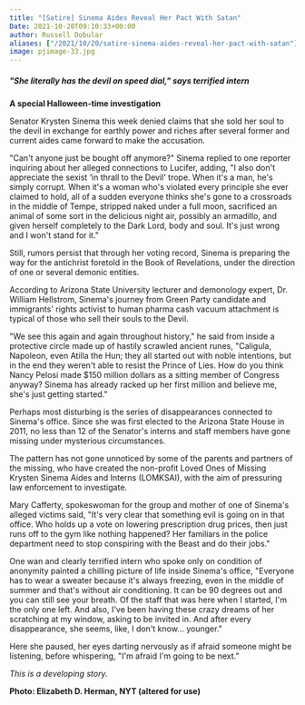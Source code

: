 ```yaml
---
title: "[Satire] Sinema Aides Reveal Her Pact With Satan"
Date: 2021-10-20T09:10:33+00:00
author: Russell Dobular
aliases: ["/2021/10/20/satire-sinema-aides-reveal-her-pact-with-satan"]
image: pjimage-33.jpg
---
```


##### *"She literally has the devil on speed dial," says terrified intern*

**A special Halloween-time investigation**

Senator Krysten Sinema this week denied claims that she sold her soul to the devil in exchange for earthly power and riches after several former and current aides came forward to make the accusation. 

"Can't anyone just be bought off anymore?" Sinema replied to one reporter inquiring about her alleged connections to Lucifer, adding, "I also don't appreciate the sexist ‘in thrall to the Devil' trope. When it's a man, he's simply corrupt. When it's a woman who's violated every principle she ever claimed to hold, all of a sudden everyone thinks she's gone to a crossroads in the middle of Tempe, stripped naked under a full moon, sacrificed an animal of some sort in the delicious night air, possibly an armadillo, and given herself completely to the Dark Lord, body and soul. It's just wrong and I won't stand for it."

Still, rumors persist that through her voting record, Sinema is preparing the way for the antichrist foretold in the Book of Revelations, under the direction of one or several demonic entities. 

According to Arizona State University lecturer and demonology expert, Dr. William Hellstrom, Sinema's journey from Green Party candidate and immigrants' rights activist to human pharma cash vacuum attachment is typical of those who sell their souls to the Devil. 

"We see this again and again throughout history," he said from inside a protective circle made up of hastily scrawled ancient runes, "Caligula, Napoleon, even Atilla the Hun; they all started out with noble intentions, but in the end they weren't able to resist the Prince of Lies. How do you think Nancy Pelosi made $150 million dollars as a sitting member of Congress anyway? Sinema has already racked up her first million and believe me, she's just getting started."

Perhaps most disturbing is the series of disappearances connected to Sinema's office. Since she was first elected to the Arizona State House in 2011, no less than 12 of the Senator's interns and staff members have gone missing under mysterious circumstances. 

The pattern has not gone unnoticed by some of the parents and partners of the missing, who have created the non-profit Loved Ones of Missing Krysten Sinema Aides and Interns (LOMKSAI), with the aim of pressuring law enforcement to investigate. 

Mary Cafferty, spokeswoman for the group and mother of one of Sinema's alleged victims said, "It's very clear that something evil is going on in that office. Who holds up a vote on lowering prescription drug prices, then just runs off to the gym like nothing happened? Her familiars in the police department need to stop conspiring with the Beast and do their jobs."

One wan and clearly terrified intern who spoke only on condition of anonymity painted a chilling picture of life inside Sinema's office, "Everyone has to wear a sweater because it's always freezing, even in the middle of summer and that's without air conditioning. It can be 90 degrees out and you can still see your breath. Of the staff that was here when I started, I'm the only one left. And also, I've been having these crazy dreams of her scratching at my window, asking to be invited in. And after every disappearance, she seems, like, I don't know... younger." 

Here she paused, her eyes darting nervously as if afraid someone might be listening, before whispering, "I'm afraid I'm going to be next."

*This is a developing story.* 

**Photo: Elizabeth D. Herman, NYT (altered for use)**
